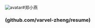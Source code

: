 ![avatar](http://olgi271zo.bkt.clouddn.com/avatar200x200.png)#郑小燕
<h3>(github.com/varvel-zheng/resume)</h3>
